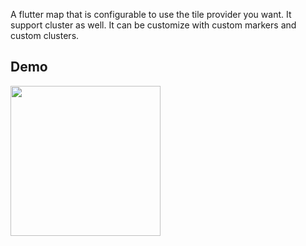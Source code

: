A flutter map that is configurable to use the tile provider you want. It support cluster as well. It can be customize with custom markers and custom clusters.

## Demo
<img src="https://github.com/alidev0/ptwcode_map/raw/master/demo/demo_video.gif"  width="240"/>